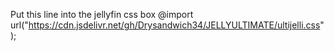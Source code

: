 Put this line into the jellyfin css box   @import url("https://cdn.jsdelivr.net/gh/Drysandwich34/JELLYULTIMATE/ultijelli.css");
